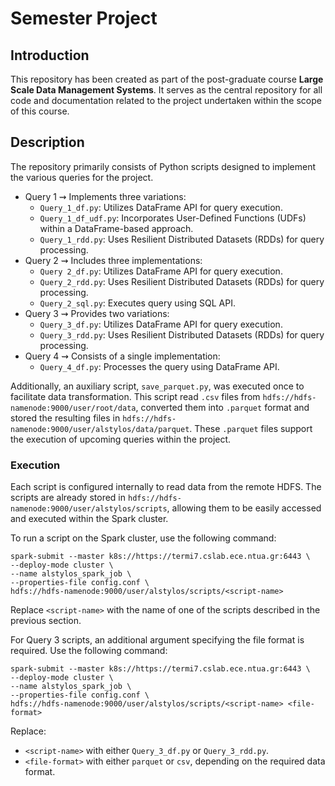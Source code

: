 # Semester Project
## Introduction
This repository has been created as part of the post-graduate course **Large Scale Data Management Systems**. It serves as the central repository for all code and documentation related to the project undertaken within the scope of this course.

## Description
The repository primarily consists of Python scripts designed to implement the various queries for the project.
- Query 1 ⇝ Implements three variations:
    - `Query_1_df.py`: Utilizes DataFrame API for query execution.
    - `Query_1_df_udf.py`: Incorporates User-Defined Functions (UDFs) within a DataFrame-based approach.
    - `Query_1_rdd.py`: Uses Resilient Distributed Datasets (RDDs) for query processing.
- Query 2 ⇝ Includes three implementations:
    - `Query 2_df.py`: Utilizes DataFrame API for query execution.
    - `Query_2_rdd.py`: Uses Resilient Distributed Datasets (RDDs) for query processing.
    - `Query_2_sql.py`: Executes query using SQL API.
- Query 3 ⇝ Provides two variations:
    - `Query_3_df.py`: Utilizes DataFrame API for query execution.
    - `Query_3_rdd.py`: Uses Resilient Distributed Datasets (RDDs) for query processing.
- Query 4 ⇝ Consists of a single implementation:
    - `Query_4_df.py`: Processes the query using DataFrame API.

Additionally, an auxiliary script, `save_parquet.py`, was executed once to facilitate data transformation. This script read `.csv` files from `hdfs://hdfs-namenode:9000/user/root/data`, converted them into `.parquet` format and stored the resulting files in `hdfs://hdfs-namenode:9000/user/alstylos/data/parquet`. These `.parquet` files support the execution of upcoming queries within the project.

### Execution
Each script is configured internally to read data from the remote HDFS. The scripts are already stored in `hdfs://hdfs-namenode:9000/user/alstylos/scripts`, allowing them to be easily accessed and executed within the Spark cluster.

To run a script on the Spark cluster, use the following command:
```shell
spark-submit --master k8s://https://termi7.cslab.ece.ntua.gr:6443 \
--deploy-mode cluster \
--name alstylos_spark_job \
--properties-file config.conf \
hdfs://hdfs-namenode:9000/user/alstylos/scripts/<script-name>
```
Replace `<script-name>` with the name of one of the scripts described in the previous section.

For Query 3 scripts, an additional argument specifying the file format is required. Use the following command:
```shell
spark-submit --master k8s://https://termi7.cslab.ece.ntua.gr:6443 \
--deploy-mode cluster \
--name alstylos_spark_job \
--properties-file config.conf \
hdfs://hdfs-namenode:9000/user/alstylos/scripts/<script-name> <file-format>
```
Replace:
- `<script-name>` with either `Query_3_df.py` or `Query_3_rdd.py`.
- `<file-format>` with either `parquet` or `csv`, depending on the required data format.